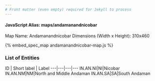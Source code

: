 ```yaml
---
# Front matter (even empty) required for Jekyll to process
---
```


#### JavaScript Alias: maps/andamanandnicobar

Map Name: Andamanandnicobar
Dimensions (Width x Height): 310x460



{% embed_spec_map andamanandnicobar-map.js %}

### List of Entities

ID | Short label | Label
---|---|---|---
IN.AN.NI|NI|Nicobar
IN.AN.NM|NM|North and Middle Andaman
IN.AN.SA|SA|South Andaman


